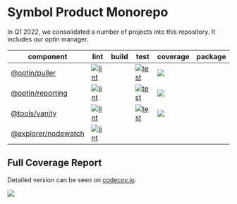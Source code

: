 # Symbol Product Monorepo

In Q1 2022, we consolidated a number of projects into this repository.
It includes our optin manager.

| component | lint | build | test | coverage | package |
|-----------|------|-------|------|----------| ------- |
| [@optin/puller](optin/puller) | [![lint][optin-puller-lint]][optin-puller-job] || [![test][optin-puller-test]][optin-puller-job]| [![][optin-puller-cov]][optin-puller-cov-link] |
| [@optin/reporting](optin/reporting) | [![lint][optin-reporting-lint]][optin-reporting-job] || [![test][optin-reporting-test]][optin-reporting-job]| [![][optin-reporting-cov]][optin-reporting-cov-link] |
| [@tools/vanity](tools/vanity) | [![lint][tools-vanity-lint]][tools-vanity-job] || [![test][tools-vanity-test]][tools-vanity-job]| [![][tools-vanity-cov]][tools-vanity-cov-link] |
| [@explorer/nodewatch](explorer/nodewatch) | [![lint][nodewatch-lint]][nodewatch-job] ||||

## Full Coverage Report

Detailed version can be seen on [codecov.io][product-cov-link].

[![][product-cov]][product-cov-link]

[product-cov]: https://codecov.io/gh/symbol/product/branch/dev/graphs/tree.svg
[product-cov-link]: https://codecov.io/gh/symbol/product/tree/dev

[optin-puller-job]: https://jenkins.symboldev.com/blue/organizations/jenkins/Symbol%2Fgenerated%2Fproduct%2Fpuller/activity?branch=dev
[optin-puller-lint]: https://jenkins.symboldev.com/buildStatus/icon?job=Symbol%2Fgenerated%2Fproduct%2Fpuller%2Fdev%2F&config=optin-puller-lint
[optin-puller-test]: https://jenkins.symboldev.com/buildStatus/icon?job=Symbol%2Fgenerated%2Fproduct%2Fpuller%2Fdev%2F&config=optin-puller-test
[optin-puller-cov]: https://codecov.io/gh/symbol/product/branch/dev/graph/badge.svg?token=SSYYBMK0M7&flag=optin-puller
[optin-puller-cov-link]: https://codecov.io/gh/symbol/product/tree/dev/optin/puller

[optin-reporting-job]: https://jenkins.symboldev.com/blue/organizations/jenkins/Symbol%2Fgenerated%2Fproduct%2Freporting/activity?branch=dev
[optin-reporting-lint]: https://jenkins.symboldev.com/buildStatus/icon?job=Symbol%2Fgenerated%2Fproduct%2Freporting%2Fdev%2F&config=optin-reporting-lint
[optin-reporting-test]: https://jenkins.symboldev.com/buildStatus/icon?job=Symbol%2Fgenerated%2Fproduct%2Freporting%2Fdev%2F&config=optin-reporting-test
[optin-reporting-cov]: https://codecov.io/gh/symbol/product/branch/dev/graph/badge.svg?token=SSYYBMK0M7&flag=optin-reporting
[optin-reporting-cov-link]: https://codecov.io/gh/symbol/product/tree/dev/optin/reporting

[tools-vanity-job]: https://jenkins.symboldev.com/blue/organizations/jenkins/Symbol%2Fgenerated%2Fproduct%2Fvanity/activity?branch=dev
[tools-vanity-lint]: https://jenkins.symboldev.com/buildStatus/icon?job=Symbol%2Fgenerated%2Fproduct%2Fvanity%2Fdev%2F&config=tools-vanity-lint
[tools-vanity-test]: https://jenkins.symboldev.com/buildStatus/icon?job=Symbol%2Fgenerated%2Fproduct%2Fvanity%2Fdev%2F&config=tools-vanity-test
[tools-vanity-cov]: https://codecov.io/gh/symbol/product/branch/dev/graph/badge.svg?token=SSYYBMK0M7&flag=tools-vanity
[tools-vanity-cov-link]: https://codecov.io/gh/symbol/product/tree/dev/tools/vanity

[nodewatch-job]: https://jenkins.symboldev.com/blue/organizations/jenkins/Symbol%2Fgenerated%2Fproduct%2Fnodewatch/activity?branch=dev
[nodewatch-lint]: https://jenkins.symboldev.com/buildStatus/icon?job=Symbol%2Fgenerated%2Fproduct%2Fnodewatch%2Fdev%2F&config=explorer-nodewatch-lint
